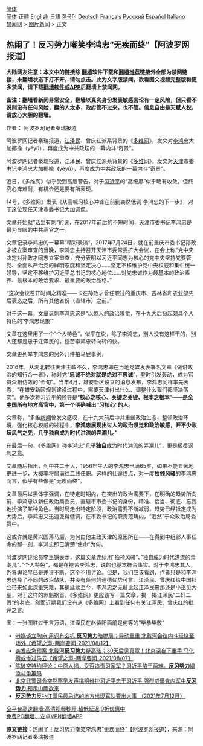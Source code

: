 <!-- 面包屑导航 --> <div class="breadcrumb"><!-- GTranslate: https://gtranslate.io/ -->  <div class="switcher notranslate">  <div class="selected">  <a href="#" onclick="return false;"> 简体</a>  </div>  <div class="option">  <a href="https://www.bannedbook.org" onclick="doGTranslate('zh-CN|zh-CN');jQuery('div.switcher div.selected a').html(jQuery(this).html());return false;" title="简体中文" class="nturl selected"> 简体</a>  <a href="https://www.bannedbook.org/zh-tw/" onclick="doGTranslate('zh-CN|zh-TW');jQuery('div.switcher div.selected a').html(jQuery(this).html());return false;" title="繁體中文" class="nturl"> 正體</a>  <a href="https://www.bannedbook.org/en/" onclick="doGTranslate('zh-CN|en');jQuery('div.switcher div.selected a').html(jQuery(this).html());return false;" title="English" class="nturl"> English</a>  <a href="https://www.bannedbook.org/ja/" onclick="doGTranslate('zh-CN|ja');jQuery('div.switcher div.selected a').html(jQuery(this).html());return false;" title="日本語" class="nturl"> 日語</a>  <a href="https://www.bannedbook.org/ko/" onclick="doGTranslate('zh-CN|ko');jQuery('div.switcher div.selected a').html(jQuery(this).html());return false;" title="한국어" class="nturl"> 한국어</a>  <a href="https://www.bannedbook.org/de/" onclick="doGTranslate('zh-CN|de');jQuery('div.switcher div.selected a').html(jQuery(this).html());return false;" title="Deutsch" class="nturl"> Deutsch</a>  <a href="https://www.bannedbook.org/fr/" onclick="doGTranslate('zh-CN|fr');jQuery('div.switcher div.selected a').html(jQuery(this).html());return false;" title="Français" class="nturl"> Français</a>  <a href="https://www.bannedbook.org/ru/" onclick="doGTranslate('zh-CN|ru');jQuery('div.switcher div.selected a').html(jQuery(this).html());return false;" title="Русский" class="nturl"> Русский</a>  <a href="https://www.bannedbook.org/es/" onclick="doGTranslate('zh-CN|es');jQuery('div.switcher div.selected a').html(jQuery(this).html());return false;" title="Español" class="nturl"> Español</a>  <a href="https://www.bannedbook.org/it/" onclick="doGTranslate('zh-CN|it');jQuery('div.switcher div.selected a').html(jQuery(this).html());return false;" title="Italiano" class="nturl"> Italiano</a>  </div>  </div>      <div class='breadcrumb-sub'><!-- Breadcrumb NavXT 6.3.0 --> <a href="https://www.bannedbook.org/" class="home">禁闻网</a> &gt; <a href="https://www.bannedbook.org/bnews/topimagenews/" class="category">图片新闻</a> &gt; 正文</div></div><h2>热闹了！反习势力嘲笑李鸿忠“无疾而终”【阿波罗网报道】</h2> <p class="notice"><b>大陆网友注意：本文中的链接除 <a href="https://github.com/bannedbook/fanqiang" >翻墙</a>软件下载和<a href="https://github.com/killgcd/justmysocks/blob/master/README.md">翻墙推荐</a>链接外全部为禁网链接，未翻墙状态下打不开，请勿点击。此为文字版禁闻，欲看图文视频完整版和更多禁闻，请下载<a href="https://github.com/bannedbook/fanqiang">翻墙软件或APP</a>后翻墙上禁闻网。</p><p>备注：翻墙看新闻非常安全，翻墙以真实身份发表敏感言论有一定风险，但只看不说则没有任何风险，翻的人太多，政府管不过来，也不管。信息自由是天赋人权，请放心大胆的翻墙。</b></p>  <div class="entry"> <p>作者： 阿波罗网记者秦瑞报道</p> <p id="summary">阿波罗网记者秦瑞报道，<a href="https://www.bannedbook.org/bnews/tag/%e6%b1%9f%e6%b3%bd%e6%b0%91/" class="st_tag internal_tag" rel="tag" title="标签 江泽民 下的日志">江泽民</a>、曾庆红派系背景的《<a href="https://www.bannedbook.org/bnews/tag/%e5%a4%9a%e7%bb%b4%e7%bd%91/" class="st_tag internal_tag" rel="tag" title="标签 多维网 下的日志">多维网</a>》，发文对<a href="https://www.bannedbook.org/bnews/tag/%e6%9d%8e%e9%b8%bf%e5%bf%a0/" class="st_tag internal_tag" rel="tag" title="标签 李鸿忠 下的日志">李鸿忠</a>大加揶揄（yéyú），再度成为中共政坛的一幕内斗“奇景”。</p> <p>阿波罗网记者秦瑞报道，江泽民、曾庆红派系背景的《<a href="https://www.bannedbook.org/bnews/tag/%e5%a4%9a%e7%bb%b4/" class="st_tag internal_tag" rel="tag" title="标签 多维 下的日志">多维</a>网》，发文对<a href="https://www.bannedbook.org/bnews/tag/%e5%a4%a9%e6%b4%a5/" class="st_tag internal_tag" rel="tag" title="标签 天津 下的日志">天津</a>市委<a href="https://www.bannedbook.org/bnews/tag/%e4%b9%a6%e8%ae%b0/" class="st_tag internal_tag" rel="tag" title="标签 书记 下的日志">书记</a>李鸿忠大加揶揄<strong>（</strong>yéyú），再度成为中共政坛的一幕内斗“奇景”。</p> <p>近日，《多维网》似乎受到高层警告，对于<a href="https://www.bannedbook.org/bnews/tag/%e4%b9%a0%e8%bf%91%e5%b9%b3/" class="st_tag internal_tag" rel="tag" title="标签 习近平 下的日志">习近平</a>的“高级黑”似乎略有收敛，但终究心痒难耐，有机会还是要有所表现。</p> <p>14号，《多维网》发表《从高喊习核心冲锋在前到突然低调 李鸿忠的下一步》，对于这位现任天津市委书记大加调侃。</p>  <p>文章开始就”话里有刺“的说，在2017年前后的不短时间，天津市委书记李鸿忠是最为显眼的中共高官之一。</p> <p>文章记录李鸿忠的一幕幕”精彩表演“，2017年7月24日，就在前重庆市委书记孙政才被立案审查的当晚，李鸿忠主持召开天津市委常委扩大会议，在会上称“党中央决定对孙政才同志立案审查，充分表明以习近平同志为核心的党中央坚持党要管党、全面从严治党的鲜明态度和坚定决心……坚定不移维护党中央权威和集中统一领导，坚定不移维护习近平总书记的核心地位……对党忠诚作为最基本的政治素养、最根本的政治要求、最重要的政治品格。”</p> <p>“这次会议召开时间之精准——卡在孙政才曾任职过的重庆市、吉林省和农业部先后表态之后，所有其他省份（直辖市）之前。”</p> <p>对于这一幕，文章讽刺李鸿忠这是“以惊人的政治嗅觉，在<a href="https://www.bannedbook.org/bnews/tag/%e5%8d%81%e4%b9%9d%e5%a4%a7/" class="st_tag internal_tag" rel="tag" title="标签 十九大 下的日志">十九大</a>后掀起颇具个人特色的&#8217;李鸿忠现象&#8217;”</p> <p>文章在这里用了一个“个人特色”，似乎在说，除了李鸿忠，别人没有这样干的，别人还都是忠于江泽民的，挖苦李鸿忠转向转的快。</p>  <p>文章更列举李鸿忠的另外几件拍马屁事例，</p> <p>2016年，从湖北转往天津主政不久，李鸿忠即在当地党媒发表署名文章《做讲政治的知行合一者》，称对党“<strong>忠诚不绝对就是绝对不忠诚</strong>”，登时引发轰动，成为官员众相仿效的“金句”。当年4月，雄安新区设立的消息发布，李鸿忠同样率先表态，“在雄安新区规划建设过程中，需要天津付出什么、调整什么我们都坚决落实”。他多次称习近平的领导是“<strong>核心之核心、关键之关键、根本之根本</strong>”——<strong>是全<span class='wp_keywordlink_affiliate'><a href="https://www.bannedbook.org/" title="中国" target="_blank">中国</a></span>所有地方高官中，第一个明确喊出“习核心”的人。</strong></p> <p>文章称，“多维<span class='wp_keywordlink_affiliate'><a href="https://www.bannedbook.org/" title="新闻">新闻</a></span>曾发文感叹，在十九大前后中共重塑政治生态，整顿政治环境，强化核心权威的过程中，<strong>李鸿忠展现出过人的政治嗅觉和政治敏感，开不少政坛风气之先，几乎独自成为时代洪流的弄潮儿。”</strong></p> <p>在最后一句，《多维网》称李鸿忠“几乎<strong>独自</strong>成为时代洪流的弄潮儿”，更是极尽讽刺之意。</p> <p>文章随后指出，到中共二十大，1956年生人的李鸿忠已满65岁，如果不能显著地更进一步，大概率将届满往二线任职。这样的仕途终点，对一度<strong>独领风骚</strong>的李鸿忠而言，似乎有些像是“无疾而终”。</p>  <p>文章最后以黑体字强调，在特定时期内，在突出的政治需要下，在明确的趋势所向前，李鸿忠以新任政治局委员、直辖市市委书记的身份，精准、恰当、彻底、忘我地扮演了某种角色。当时局走出特定阶段，政治需要不断减弱，趋势已经抵定成为大势后，李鸿忠又迅速变得低调，在市委书记的职责范畴内，“泯然”于众政治局委员中。</p> <p>这或许就是黄兴国落马后，为何由他主政天津的原因所在——在得到中组部人事任命的那一刻，李鸿忠即已清楚“使命”为何。</p> <p>阿波罗网<span class='wp_keywordlink_affiliate'><a href="https://www.bannedbook.org/bnews/comments/" title="新闻评论" target="_blank">评论</a></span>员李玉锵表示，这篇文章连续用”独领风骚“、”独自成为时代洪流的弄潮儿“、”个人特色“，都是在挖苦李鸿忠，说的也基本符合事实。对于李鸿忠其人，外界舆论早已是差评不断，这个不用讨论。但是，我们应该看到，作者只是和李鸿忠选择了不同的政治站队，并没有任何的道德优势可言。江泽民、曾庆红给中国社会带来如此深重灾难，其祸延续至今，李鸿忠之无耻比起江泽民来那还是小巫见大巫，对于这样的罪魁祸首，《多维网》更应该写一篇文章，揭一揭江泽民”二奸二假“的老底，然而近期我们没有从《多维网》上看到任何有关江泽民、曾庆红的批评之言。</p> <p>图：一张图胜过千言万语，江泽民在赵紫阳面前是何等的”毕恭毕敬“</p> <ul class='op-related-articles' title='相关阅读'> <li><a href='https://www.bannedbook.org/bnews/comments/20210812/1605116.html' target='_blank'>港媒谈立陶宛 用词有玄机 <b>反习势力</b>暗搅局；异动重重 北戴河会议内斗延烧至场外【希望之声-两岸要闻-2021/08/12】</a></li> <li><a href='https://www.bannedbook.org/bnews/comments/20210807/1602117.html' target='_blank'>突发应急预案 北戴河<b>反习势力</b>疑高涨；30天后见真章！北京深夜下重手 马化腾或惨过马云【希望之声-两岸要闻-2021/08/07】</a></li> <li><a href='https://www.bannedbook.org/bnews/bannedvideo/20210730/1596642.html' target='_blank'>陈破空特约评论：中原人祸，受否追责习家军？习近平陷于两难。<b>反习势力</b>增添斗争筹码</a></li> <li><a href='https://www.bannedbook.org/bnews/bannedvideo/20210727/1595039.html' target='_blank'>北京武警司令突然罕见发声挑明维护习近平忠于习近平  强烈威慑党内军中<b>反习势力</b>  预示山雨欲来</a></li> <li><a href='https://www.bannedbook.org/bnews/bannedvideo/20210719/1589957.html' target='_blank'><b>反习势力</b>反扑江泽民最忌讳的地方出现军队要出大事 （2021年7月12日）</a></li> </ul> <p class="texttj"> <a href="https://github.com/bannedbook/fanqiang/wiki/V2ray%E6%9C%BA%E5%9C%BA" target="_blank">全平台高速翻墙:高清视频秒开,超低延迟,9折优惠中</a><br/> <a href="https://github.com/bannedbook/fanqiang/wiki/%E7%A6%81%E9%97%BB%E7%BD%91%E5%AE%89%E5%8D%93%E7%BF%BB%E5%A2%99%E6%96%B0%E9%97%BBAPP" target="_blank">免费PC翻墙、安卓VPN翻墙APP</a></p> <p> <b>原文链接</b>：<a class="src_link" href="https://www.aboluowang.com/2021/0814/1632626.html" target="_blank">热闹了！反习势力嘲笑李鸿忠“无疾而终”【阿波罗网报道】</a>，来源：阿波罗网记者秦瑞报道 </p><a name='sharetosocial'></a>  <div style="margin-bottom:5px;padding-bottom:5px;clear:both"> <div id="archive-pix-1" class="banner-ads"> <!-- AuctionX Display platform tag START --> <div id="26318x728x90x621x_ADSLOT2" clicktrack="%%CLICK_URL_ESC%%"></div> <!-- AuctionX Display platform tag END --> </div> <div id="archive-pix-2" class="banner-ads"> <!-- AuctionX Display platform tag START --> <div id="26315x300x250x621x_ADSLOT2" clicktrack="%%CLICK_URL_ESC%%"></div> <!-- AuctionX Display platform tag END --> </div> </div>  <div id="archive-pix-1" class="banner-ads"> <!-- AuctionX Display platform tag START --> <div id="26318x728x90x621x_ADSLOT3" clicktrack="%%CLICK_URL_ESC%%"></div> <!-- AuctionX Display platform tag END --> </div> </div><!--END ENTRY--> 
